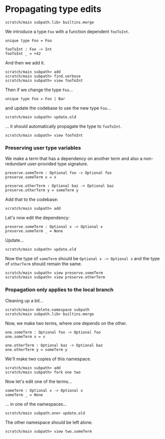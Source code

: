 # Propagating type edits

```ucm:hide
scratch/main subpath.lib> builtins.merge
```

We introduce a type `Foo` with a function dependent `fooToInt`.

```unison
unique type Foo = Foo

fooToInt : Foo -> Int
fooToInt _ = +42
```

And then we add it.

```ucm
scratch/main subpath> add
scratch/main subpath> find.verbose
scratch/main subpath> view fooToInt
```

Then if we change the type `Foo`...

```unison
unique type Foo = Foo | Bar
```

and update the codebase to use the new type `Foo`...

```ucm
scratch/main subpath> update.old
```

... it should automatically propagate the type to `fooToInt`.

```ucm
scratch/main subpath> view fooToInt
```

### Preserving user type variables

We make a term that has a dependency on another term and also a non-redundant
user-provided type signature.

```unison
preserve.someTerm : Optional foo -> Optional foo
preserve.someTerm x = x

preserve.otherTerm : Optional baz -> Optional baz
preserve.otherTerm y = someTerm y
```

Add that to the codebase:

```ucm
scratch/main subpath> add
```

Let's now edit the dependency:

```unison
preserve.someTerm : Optional x -> Optional x
preserve.someTerm _ = None
```

Update...

```ucm
scratch/main subpath> update.old
```

Now the type of `someTerm` should be `Optional x -> Optional x` and the
type of `otherTerm` should remain the same.

```ucm
scratch/main subpath> view preserve.someTerm
scratch/main subpath> view preserve.otherTerm
```

### Propagation only applies to the local branch

Cleaning up a bit...

```ucm
scratch/main> delete.namespace subpath
scratch/main subpath.lib> builtins.merge
```

Now, we make two terms, where one depends on the other.

```unison
one.someTerm : Optional foo -> Optional foo
one.someTerm x = x

one.otherTerm : Optional baz -> Optional baz
one.otherTerm y = someTerm y
```

We'll make two copies of this namespace.

```ucm
scratch/main subpath> add
scratch/main subpath> fork one two
```

Now let's edit one of the terms...

```unison
someTerm : Optional x -> Optional x
someTerm _ = None
```

... in one of the namespaces...

```ucm
scratch/main subpath.one> update.old
```

The other namespace should be left alone.

```ucm
scratch/main subpath> view two.someTerm
```
